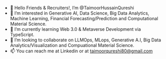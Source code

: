 - 👋 Hello Friends & Recruiters!, I’m @TaimoorHussainQureshi
- 👀 I’m interested in Generative AI, Data Science, Big Data Analytics, Machine Learning, Financial Forecasting/Prediction and Computational Material Science.
- 🌱 I’m currently learning Web 3.0 & Metaverse Development via TypeScript.
- 💞️ I’m looking to collaborate on LLMOps, MLops, Generative A.I, Big Data Analytics/Visualization and Compuational Material Science.
- 📫 You can reach me at Linkedin or at taimoorqureshi80@gmail.com

<!---
TaimoorHussainQureshi/TaimoorHussainQureshi is a ✨ special ✨ repository because its `README.md` (this file) appears on your GitHub profile.
You can click the Preview link to take a look at your changes.
--->
